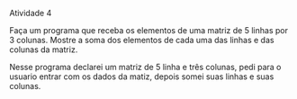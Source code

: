 Atividade 4

Faça um programa que receba os elementos de uma matriz de 5 linhas por 3 colunas. 
Mostre a soma dos elementos de cada uma das linhas e das colunas da matriz.

Nesse programa declarei um matriz de 5 linha e três colunas, pedi para o usuario entrar com os dados da matiz, depois somei suas linhas e suas colunas.

